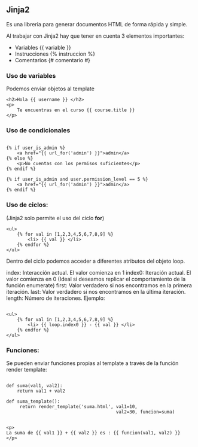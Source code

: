 ## Jinja2

Es una libreria para generar documentos HTML de forma rápida y simple.

Al trabajar con Jinja2 hay que tener en cuenta 3 elementos importantes:

* Variables {{ variable }}
* Instrucciones {% instruccion %}
* Comentarios {# comentario #}

### Uso de variables

Podemos enviar objetos al template

``` 
<h2>Hola {{ username }} </h2>
<p>
    Te encuentras en el curso {{ course.title }}
</p>
```

### Uso de condicionales

~~~

{% if user_is_admin %}
    <a href="{{ url_for('admin') }}">admin</a>
{% else %}
    <p>No cuentas con los permisos suficientes</p>
{% endif %}

{% if user_is_admin and user.permission_level == 5 %}
    <a href="{{ url_for('admin') }}">admin</a>
{% endif %}

~~~

### Uso de ciclos:
(Jinja2 solo permite el uso del ciclo **for**)

~~~
<ul>
    {% for val in [1,2,3,4,5,6,7,8,9] %}
        <li> {{ val }} </li>
    {% endfor %}
</ul>
~~~

Dentro del ciclo podemos acceder a diferentes atributos del objeto loop.

index: Interacción actual. El valor comienza en 1
index0: Iteración actual. El valor comienza en 0 (Ideal si deseamos replicar el comportamiento de la función enumerate)
first: Valor verdadero si nos encontramos en la primera iteración.
last: Valor verdadero si nos encontramos en la última iteración.
length: Número de iteraciones.
Ejemplo:

~~~

<ul>
    {% for val in [1,2,3,4,5,6,7,8,9] %}
        <li> {{ loop.index0 }} - {{ val }} </li>
    {% endfor %}
</ul>

~~~

### Funciones:

Se pueden enviar funciones propias al template a través de la función render template:

~~~

def suma(val1, val2):
    return val1 + val2

def suma_template():
     return render_template('suma.html', val1=10, 
                                         val2=30, funcion=suma)


<p>
La suma de {{ val1 }} + {{ val2 }} es : {{ funcion(val1, val2) }}
</p>
~~~